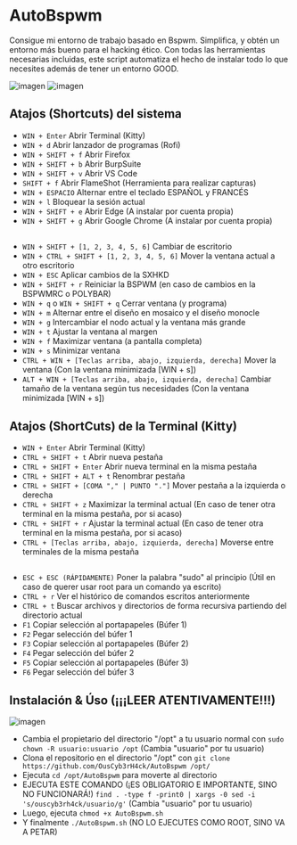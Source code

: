 # AutoBspwm
Consigue mi entorno de trabajo basado en Bspwm. Simplifica, y obtén un entorno más bueno para el hacking ético. Con todas las herramientas necesarias incluidas, este script automatiza el hecho de instalar todo lo que necesites además de tener un entorno GOOD.

![imagen](https://github.com/OusCyb3rH4ck/AutoBspwm/assets/158448818/986bff1f-7231-4254-8fe9-da5a06cabc4f)
![imagen](https://github.com/OusCyb3rH4ck/AutoBspwm/assets/158448818/d108c5f8-4b8e-4d89-bb20-a43748c95e01)


## Atajos (Shortcuts) del sistema
- `WIN + Enter` Abrir Terminal (Kitty)
- `WIN + d` Abrir lanzador de programas (Rofi)
- `WIN + SHIFT + f` Abrir Firefox
- `WIN + SHIFT + b` Abrir BurpSuite
- `WIN + SHIFT + v` Abrir VS Code
- `SHIFT + f` Abrir FlameShot (Herramienta para realizar capturas)
- `WIN + ESPACIO` Alternar entre el teclado ESPAÑOL y FRANCÉS
- `WIN + l` Bloquear la sesión actual
- `WIN + SHIFT + e` Abrir Edge (A instalar por cuenta propia)
- `WIN + SHIFT + g` Abrir Google Chrome (A instalar por cuenta propia)
## 
- `WIN + SHIFT + [1, 2, 3, 4, 5, 6]` Cambiar de escritorio
- `WIN + CTRL + SHIFT + [1, 2, 3, 4, 5, 6]` Mover la ventana actual a otro escritorio
- `WIN + ESC` Aplicar cambios de la SXHKD
- `WIN + SHIFT + r` Reiniciar la BSPWM (en caso de cambios en la BSPWMRC o POLYBAR)
- `WIN + q` o `WIN + SHIFT + q` Cerrar ventana (y programa)
- `WIN + m` Alternar entre el diseño en mosaico y el diseño monocle
- `WIN + g` Intercambiar el nodo actual y la ventana más grande
- `WIN + t` Ajustar la ventana al margen
- `WIN + f` Maximizar ventana (a pantalla completa)
- `WIN + s` Minimizar ventana
- `CTRL + WIN + [Teclas arriba, abajo, izquierda, derecha]` Mover la ventana (Con la ventana minimizada [WIN + s])
- `ALT + WIN + [Teclas arriba, abajo, izquierda, derecha]` Cambiar tamaño de la ventana según tus necesidades (Con la ventana minimizada [WIN + s])

## Atajos (ShortCuts) de la Terminal (Kitty)
- `WIN + Enter` Abrir Terminal (Kitty)
- `CTRL + SHIFT + t` Abrir nueva pestaña
- `CTRL + SHIFT + Enter` Abrir nueva terminal en la misma pestaña
- `CTRL + SHIFT + ALT + t` Renombrar pestaña
- `CTRL + SHIFT + [COMA "," | PUNTO "."]` Mover pestaña a la izquierda o derecha
- `CTRL + SHIFT + z` Maximizar la terminal actual (En caso de tener otra terminal en la misma pestaña, por si acaso)
- `CTRL + SHIFT + r` Ajustar la terminal actual (En caso de tener otra terminal en la misma pestaña, por si acaso)
- `CTRL + [Teclas arriba, abajo, izquierda, derecha]` Moverse entre terminales de la misma pestaña
## 
- `ESC + ESC (RÁPIDAMENTE)` Poner la palabra "sudo" al principio (Útil en caso de querer usar root para un comando ya escrito)
- `CTRL + r` Ver el histórico de comandos escritos anteriormente
- `CTRL + t` Buscar archivos y directorios de forma recursiva partiendo del directorio actual
- `F1` Copiar selección al portapapeles (Búfer 1)
- `F2` Pegar selección del búfer 1
- `F3` Copiar selección al portapapeles (Búfer 2)
- `F4` Pegar selección del búfer 2
- `F5` Copiar selección al portapapeles (Búfer 3)
- `F6` Pegar selección del búfer 3

## Instalación & Úso (¡¡¡LEER ATENTIVAMENTE!!!)
![imagen](https://github.com/OusCyb3rH4ck/AutoBspwm/assets/158448818/4d414986-e6ef-46dd-b81a-7b282430bff9)

- Cambia el propietario del directorio "/opt" a tu usuario normal con `sudo chown -R usuario:usuario /opt` (Cambia "usuario" por tu usuario)
- Clona el repositorio en el directorio "/opt" con `git clone https://github.com/OusCyb3rH4ck/AutoBspwm /opt/`
- Ejecuta `cd /opt/AutoBspwm` para moverte al directorio
- EJECUTA ESTE COMANDO (¡ES OBLIGATORIO E IMPORTANTE, SINO NO FUNCIONARÁ!) `find . -type f -print0 | xargs -0 sed -i 's/ouscyb3rh4ck/usuario/g'` (Cambia "usuario" por tu usuario)
- Luego, ejecuta `chmod +x AutoBspwm.sh`
- Y finalmente `./AutoBspwm.sh` (NO LO EJECUTES COMO ROOT, SINO VA A PETAR)
